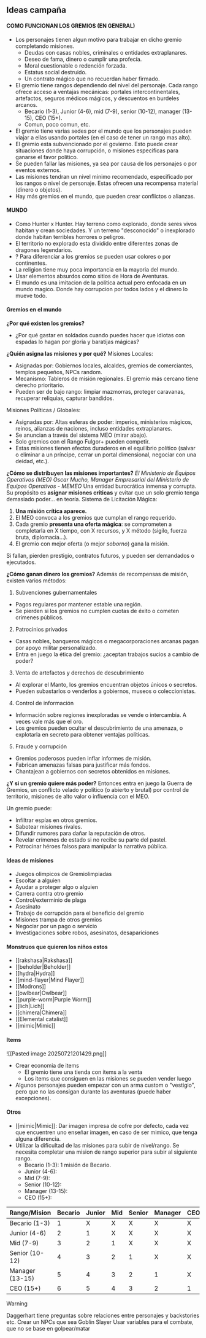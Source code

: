 ## **Ideas campaña**
#### **COMO FUNCIONAN LOS GREMIOS (EN GENERAL)**
- Los personajes tienen algun motivo para trabajar en dicho gremio completando misiones.
	- Deudas con casas nobles, criminales o entidades extraplanares.
    - Deseo de fama, dinero o cumplir una profecía.
    - Moral cuestionable o redención forzada.
    - Estatus social destruido.
    - Un contrato mágico que no recuerdan haber firmado.
- El gremio tiene rangos dependiendo del nivel del personaje. Cada rango ofrece acceso a ventajas mecánicas: portales intercontinentales, artefactos, seguros médicos mágicos, y descuentos en burdeles arcanos.
	- Becario (1-3), Junior (4-6), mid (7-9), senior (10-12), manager (13-15), CEO (15+).
	- Comun, poco comun, etc.
- El gremio tiene varias sedes por el mundo que los personajes pueden viajar a ellas usando portales (en el caso de tener un rango mas alto).
- El gremio esta subvencionado por el govierno. Esto puede crear situaciones donde haya corrupción, o misiones especificas para ganarse el favor politico.
- Se pueden fallar las misiones, ya sea por causa de los personajes o por eventos externos.
- Las misiones tendran un nivel minimo recomendado, especificado por los rangos o nivel de personaje. Estas ofrecen una recompensa material (dinero o objetos).
- Hay más gremios en el mundo, que pueden crear conflictos o alianzas.

#### **MUNDO**
- Como Hunter x Hunter. Hay terreno como explorado, donde seres vivos habitan y crean sociedades. Y un terreno "desconocido" o inexplorado donde habitan terribles horrores o peligros.
- El territorio no explorado esta dividido entre diferentes zonas de dragones legendarios.
- ? Para diferenciar a los gremios se pueden usar colores o por continentes.
- La religion tiene muy poca importancia en la mayoria del mundo.
- Usar elementos absurdos como sitios de Hora de Aventuras.
- El mundo es una imitacion de la politica actual pero enfocada en un mundo magico. Donde hay corrupcion por todos lados y el dinero lo mueve todo.

#### **Gremios en el mundo**
**¿Por qué existen los gremios?**
- ¿Por qué gastar en soldados cuando puedes hacer que idiotas con espadas lo hagan por gloria y baratijas mágicas?

**¿Quién asigna las misiones y por qué?**
Misiones Locales:
- Asignadas por: Gobiernos locales, alcaldes, gremios de comerciantes, templos pequeños, NPCs random.
- Mecanismo: Tableros de misión regionales. El gremio más cercano tiene derecho prioritario.
- Pueden ser de bajo rango: limpiar mazmorras, proteger caravanas, recuperar reliquias, capturar bandidos.

Misiones Políticas / Globales:
- Asignadas por: Altas esferas de poder: imperios, ministerios mágicos, reinos, alianzas de naciones, incluso entidades extraplanares.
- Se anuncian a través del sistema MEO (mirar abajo).
- Solo gremios con el Rango Fulgor+ pueden competir.
- Estas misiones tienen efectos duraderos en el equilibrio político (salvar o eliminar a un príncipe, cerrar un portal dimensional, negociar con una deidad, etc.).

**¿Cómo se distribuyen las misiones importantes?**
*El Ministerio de Equipos Operativos (MEO)*
*Oscar Mucho, Manager Empresarial del Ministerio de Equipos Operativos - MEMEO*
Una entidad burocrática inmensa y corrupta. Su propósito es **asignar misiones críticas** y evitar que un solo gremio tenga demasiado poder... en teoría.
Sistema de Licitación Mágica:
1. **Una misión crítica aparece.**
2. El MEO convoca a los gremios que cumplan el rango requerido.
3. Cada gremio **presenta una oferta mágica**: se comprometen a completarla en X tiempo, con X recursos, y X método (sigilo, fuerza bruta, diplomacia...).
4. El gremio con mejor oferta (o mejor _soborno_) gana la misión.

Si fallan, pierden prestigio, contratos futuros, y pueden ser demandados o ejecutados.

**¿Cómo ganan dinero los gremios?**
Además de recompensas de misión, existen varios métodos:
1. Subvenciones gubernamentales
- Pagos regulares por mantener estable una región.
- Se pierden si los gremios no cumplen cuotas de éxito o cometen crímenes públicos.

2. Patrocinios privados
- Casas nobles, banqueros mágicos o megacorporaciones arcanas pagan por apoyo militar personalizado.
- Entra en juego la ética del gremio: ¿aceptan trabajos sucios a cambio de poder?

3. Venta de artefactos y derechos de descubrimiento
- Al explorar el Manto, los gremios encuentran objetos únicos o secretos.
- Pueden subastarlos o venderlos a gobiernos, museos o coleccionistas.

4. Control de información
- Información sobre regiones inexploradas se vende o intercambia. A veces vale más que el oro.
- Los gremios pueden ocultar el descubrimiento de una amenaza, o explotarla en secreto para obtener ventajas políticas.

5. Fraude y corrupción
- Gremios poderosos pueden inflar informes de misión.
- Fabrican amenazas falsas para justificar más fondos.
- Chantajean a gobiernos con secretos obtenidos en misiones.

**¿Y si un gremio quiere más poder?**
Entonces entra en juego la Guerra de Gremios, un conflicto velado y político (o abierto y brutal) por control de territorio, misiones de alto valor o influencia con el MEO.

Un gremio puede:
- Infiltrar espías en otros gremios.
- Sabotear misiones rivales.
- Difundir rumores para dañar la reputación de otros.
- Revelar crímenes de estado si no recibe su parte del pastel.
- Patrocinar héroes falsos para manipular la narrativa pública.

#### **Ideas de misiones**
- Juegos olimpicos de Gremiolimpiadas
- Escoltar a alguien
- Ayudar a proteger algo o alguien
- Carrera contra otro gremio
- Control/exterminio de plaga
- Asesinato
- Trabajo de corrupción para el beneficio del gremio
- Misiones trampa de otros gremios
- Negociar por un pago o servicio
- Investigaciones sobre robos, asesinatos, desapariciones

#### Monstruos que quieren los niños estos
- [[rakshasa|Rakshasa]]
- [[beholder|Beholder]]
- [[hydra|Hydra]]
- [[mind-flayer|Mind Flayer]]
- [[Modrons]]
- [[owlbear|Owlbear]]
- [[purple-worm|Purple Worm]]
- [[lich|Lich]]
- [[chimera|Chimera]]
- [[Elemental catalist]]
- [[mimic|Mimic]]

#### Items
![[Pasted image 20250721201429.png]]
- Crear economia de items
	- El gremio tiene una tienda con items a la venta
	- Los items que consiguen en las misiones se pueden vender luego
- Algunos personajes pueden empezar con un arma custom o "vestigio", pero que no las consigan durante las aventuras (puede haber excepciones).

#### Otros
- [[mimic|Mimic]]: Dar imagen impresa de cofre por defecto, cada vez que encuentren uno enseñar imagen, en caso de ser mimico, que tenga alguna diferencia.
- Utilizar la dificultad de las misiones para subir de nivel/rango. Se necesita completar una mision de rango superior para subir al siguiente rango.
	- Becario (1-3): 1 misión de Becario.
	- Junior (4-6):
	- Mid (7-9):
	- Senior (10-12):
	- Manager (13-15):
	- CEO (15+):

| Rango/Mision    | Becario | Junior | Mid | Senior | Manager | CEO |
| --------------- | ------- | ------ | --- | ------ | ------- | --- |
| Becario (1-3)   | 1       | X      | X   | X      | X       | X   |
| Junior (4-6)    | 2       | 1      | X   | X      | X       | X   |
| Mid (7-9)       | 3       | 2      | 1   | X      | X       | X   |
| Senior (10-12)  | 4       | 3      | 2   | 1      | X       | X   |
| Manager (13-15) | 5       | 4      | 3   | 2      | 1       | X   |
| CEO (15+)       | 6       | 5      | 4   | 3      | 2       | 1   |



>[!warning]
>Daggerhart tiene preguntas sobre relaciones entre personajes y backstories etc.
>Crear un NPCs que sea Goblin Slayer
>Usar variables para el combate, que no se base en golpear/matar